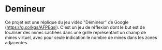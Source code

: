 # Demineur
Ce projet est une réplique du jeu vidéo "Démineur" de Google (https://g.co/kgs/AFPEqsi).
C'est un jeu de réflexion dont le but est de localiser des mines cachées dans une grille représentant un champ de mines virtuel, avec pour seule indication le nombre de mines dans les zones adjacentes.
